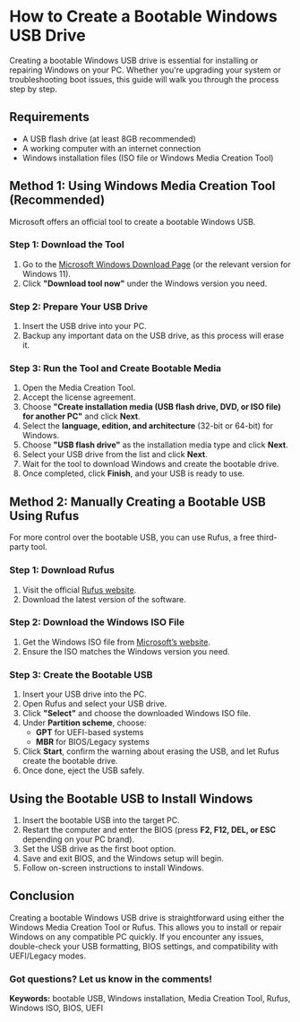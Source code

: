 # How to Create a Bootable Windows USB Drive

Creating a bootable Windows USB drive is essential for installing or repairing Windows on your PC. Whether you're upgrading your system or troubleshooting boot issues, this guide will walk you through the process step by step.

## Requirements

- A USB flash drive (at least 8GB recommended)
- A working computer with an internet connection
- Windows installation files (ISO file or Windows Media Creation Tool)

## Method 1: Using Windows Media Creation Tool (Recommended)

Microsoft offers an official tool to create a bootable Windows USB.

### Step 1: Download the Tool

1. Go to the [Microsoft Windows Download Page](https://www.microsoft.com/en-us/software-download/windows10) (or the relevant version for Windows 11).
2. Click **"Download tool now"** under the Windows version you need.

### Step 2: Prepare Your USB Drive

1. Insert the USB drive into your PC.
2. Backup any important data on the USB drive, as this process will erase it.

### Step 3: Run the Tool and Create Bootable Media

1. Open the Media Creation Tool.
2. Accept the license agreement.
3. Choose **"Create installation media (USB flash drive, DVD, or ISO file) for another PC"** and click **Next**.
4. Select the **language, edition, and architecture** (32-bit or 64-bit) for Windows.
5. Choose **"USB flash drive"** as the installation media type and click **Next**.
6. Select your USB drive from the list and click **Next**.
7. Wait for the tool to download Windows and create the bootable drive.
8. Once completed, click **Finish**, and your USB is ready to use.

## Method 2: Manually Creating a Bootable USB Using Rufus

For more control over the bootable USB, you can use Rufus, a free third-party tool.

### Step 1: Download Rufus

1. Visit the official [Rufus website](https://rufus.ie/).
2. Download the latest version of the software.

### Step 2: Download the Windows ISO File

1. Get the Windows ISO file from [Microsoft’s website](https://www.microsoft.com/en-us/software-download/windows10).
2. Ensure the ISO matches the Windows version you need.

### Step 3: Create the Bootable USB

1. Insert your USB drive into the PC.
2. Open Rufus and select your USB drive.
3. Click **"Select"** and choose the downloaded Windows ISO file.
4. Under **Partition scheme**, choose:
   - **GPT** for UEFI-based systems
   - **MBR** for BIOS/Legacy systems
5. Click **Start**, confirm the warning about erasing the USB, and let Rufus create the bootable drive.
6. Once done, eject the USB safely.

## Using the Bootable USB to Install Windows

1. Insert the bootable USB into the target PC.
2. Restart the computer and enter the BIOS (press **F2, F12, DEL, or ESC** depending on your PC brand).
3. Set the USB drive as the first boot option.
4. Save and exit BIOS, and the Windows setup will begin.
5. Follow on-screen instructions to install Windows.

## Conclusion

Creating a bootable Windows USB drive is straightforward using either the Windows Media Creation Tool or Rufus. This allows you to install or repair Windows on any compatible PC quickly. If you encounter any issues, double-check your USB formatting, BIOS settings, and compatibility with UEFI/Legacy modes.

### Got questions? Let us know in the comments!

**Keywords:** bootable USB, Windows installation, Media Creation Tool, Rufus, Windows ISO, BIOS, UEFI
